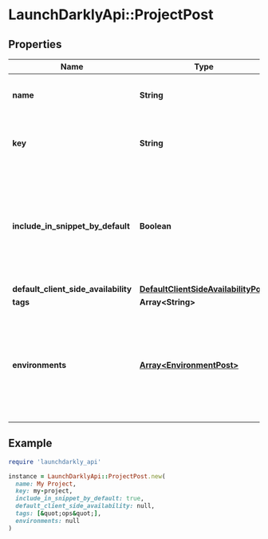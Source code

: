# LaunchDarklyApi::ProjectPost

## Properties

| Name | Type | Description | Notes |
| ---- | ---- | ----------- | ----- |
| **name** | **String** | A human-friendly name for the project. |  |
| **key** | **String** | A unique key used to reference the project in your code. |  |
| **include_in_snippet_by_default** | **Boolean** | Whether or not flags created in this project are made available to the client-side JavaScript SDK by default. | [optional] |
| **default_client_side_availability** | [**DefaultClientSideAvailabilityPost**](DefaultClientSideAvailabilityPost.md) |  | [optional] |
| **tags** | **Array&lt;String&gt;** |  | [optional] |
| **environments** | [**Array&lt;EnvironmentPost&gt;**](EnvironmentPost.md) | Creates the provided environments for this project. If omitted default environments will be created instead. | [optional] |

## Example

```ruby
require 'launchdarkly_api'

instance = LaunchDarklyApi::ProjectPost.new(
  name: My Project,
  key: my-project,
  include_in_snippet_by_default: true,
  default_client_side_availability: null,
  tags: [&quot;ops&quot;],
  environments: null
)
```

